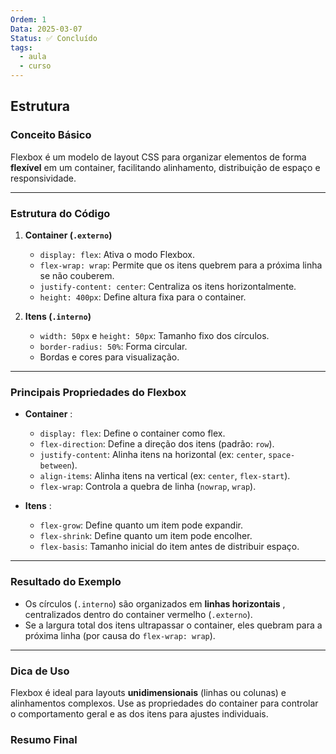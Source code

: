 ```yaml
---
Ordem: 1
Data: 2025-03-07
Status: ✅ Concluído
tags:
  - aula
  - curso
---
```


## Estrutura

### **Conceito Básico**

Flexbox é um modelo de layout CSS para organizar elementos de forma **flexível** em um container, facilitando alinhamento, distribuição de espaço e responsividade.

---

### **Estrutura do Código**

1. **Container (`.externo`)**
    
    - `display: flex`: Ativa o modo Flexbox.
    - `flex-wrap: wrap`: Permite que os itens quebrem para a próxima linha se não couberem.
    - `justify-content: center`: Centraliza os itens horizontalmente.
    - `height: 400px`: Define altura fixa para o container.
    
2. **Itens (`.interno`)**
    
    - `width: 50px` e `height: 50px`: Tamanho fixo dos círculos.
    - `border-radius: 50%`: Forma circular.
    - Bordas e cores para visualização.

---

### **Principais Propriedades do Flexbox**

- **Container** :
    
    - `display: flex`: Define o container como flex.
    - `flex-direction`: Define a direção dos itens (padrão: `row`).
    - `justify-content`: Alinha itens na horizontal (ex: `center`, `space-between`).
    - `align-items`: Alinha itens na vertical (ex: `center`, `flex-start`).
    - `flex-wrap`: Controla a quebra de linha (`nowrap`, `wrap`).
    
- **Itens** :
    
    - `flex-grow`: Define quanto um item pode expandir.
    - `flex-shrink`: Define quanto um item pode encolher.
    - `flex-basis`: Tamanho inicial do item antes de distribuir espaço.

---

### **Resultado do Exemplo**

- Os círculos (`.interno`) são organizados em **linhas horizontais** , centralizados dentro do container vermelho (`.externo`).
- Se a largura total dos itens ultrapassar o container, eles quebram para a próxima linha (por causa do `flex-wrap: wrap`).

---

### **Dica de Uso**

Flexbox é ideal para layouts **unidimensionais** (linhas ou colunas) e alinhamentos complexos. Use as propriedades do container para controlar o comportamento geral e as dos itens para ajustes individuais.



### **Resumo Final**
